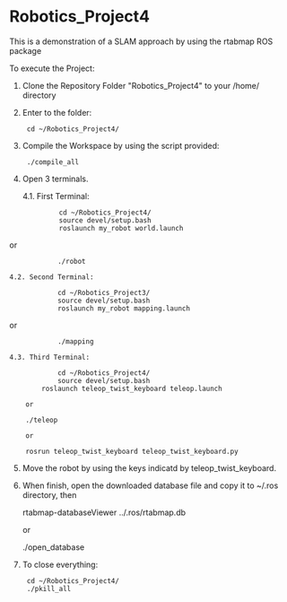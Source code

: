 # Robotics_Project4
This is a demonstration of a SLAM approach by using the rtabmap ROS package

To execute the Project:

1. Clone the Repository Folder "Robotics_Project4" to your /home/<user> directory
	

2. Enter to the folder:

        cd ~/Robotics_Project4/
  
	
3. Compile the Workspace by using the script provided:
	
        ./compile_all
 
	
4. Open 3 terminals.

	4.1. First Terminal: 

                cd ~/Robotics_Project4/
                source devel/setup.bash
                roslaunch my_robot world.launch

or

                ./robot

	4.2. Second Terminal:

                cd ~/Robotics_Project3/
                source devel/setup.bash
                roslaunch my_robot mapping.launch

or

                ./mapping

	4.3. Third Terminal:

                cd ~/Robotics_Project4/	
                source devel/setup.bash
      		roslaunch teleop_twist_keyboard teleop.launch

		or

		./teleop

		or

		rosrun teleop_twist_keyboard teleop_twist_keyboard.py
 
	
5. Move the robot by using the keys indicatd by teleop_twist_keyboard.

	
6. When finish, open the downloaded database file and copy it to ~/.ros directory, then
	
	rtabmap-databaseViewer ../.ros/rtabmap.db

	or

	./open_database	

	
7. To close everything:
	
        cd ~/Robotics_Project4/
        ./pkill_all

